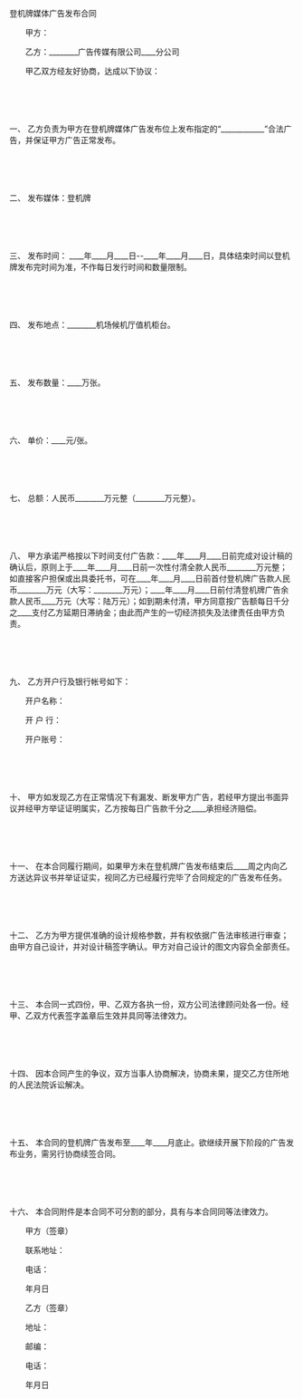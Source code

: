 



登机牌媒体广告发布合同



 

　　甲方：

　　乙方：________广告传媒有限公司____分公司　　

　　甲乙双方经友好协商，达成以下协议：

　　

　　

一、
 乙方负责为甲方在登机牌媒体广告发布位上发布指定的“____________”合法广告，并保证甲方广告正常发布。

　　

　　

二、
 发布媒体：登机牌

　　

　　

三、
 发布时间： ____年____月____日--____年____月____日，具体结束时间以登机牌发布完时间为准，不作每日发行时间和数量限制。

　　

　　

四、
 发布地点：________机场候机厅值机柜台。

　　

　　

五、
 发布数量：____万张。

　　

　　

六、
 单价：____元/张。

　　

　　

七、
 总额：人民币________万元整（________万元整）。

　　

　　

八、
 甲方承诺严格按以下时间支付广告款：____年____月____日前完成对设计稿的确认后，原则上于____年____月____日前一次性付清全款人民币________万元整；如直接客户担保或出具委托书，可在____年____月____日前首付登机牌广告款人民币________万元（大写：________万元）；____年____月____日前付清登机牌广告余款人民币____万元（大写：陆万元）；如到期未付清，甲方同意按广告额每日千分之____支付乙方延期日滞纳金；由此而产生的一切经济损失及法律责任由甲方负责。

　　

　　

九、
 乙方开户行及银行帐号如下：

　　开户名称：

　　开 户 行：

　　开户账号：

　　

　　

十、
 甲方如发现乙方在正常情况下有漏发、断发甲方广告，若经甲方提出书面异议并经甲方举证证明属实，乙方按每日广告款千分之____承担经济赔偿。

　　

　　

十一、
 在本合同履行期间，如果甲方未在登机牌广告发布结束后____周之内向乙方送达异议书并举证证实，视同乙方已经履行完毕了合同规定的广告发布任务。

　　

　　

十二、
 乙方为甲方提供准确的设计规格参数，并有权依据广告法审核进行审查；由甲方自己设计，并对设计稿签字确认。甲方对自己设计的图文内容负全部责任。

　　

　　

十三、
 本合同一式四份，甲、乙双方各执一份，双方公司法律顾问处各一份。经甲、乙双方代表签字盖章后生效并具同等法律效力。

　　

　　

十四、
 因本合同产生的争议，双方当事人协商解决，协商未果，提交乙方住所地的人民法院诉讼解决。

　　

　　

十五、
 本合同的登机牌广告发布至____年____月底止。欲继续开展下阶段的广告发布业务，需另行协商续签合同。

　　

　　

十六、
 本合同附件是本合同不可分割的部分，具有与本合同同等法律效力。　　

　　甲方（签章）

　　联系地址：

　　电话：

　　年月日　　

　　乙方（签章）

　　地址：

　　邮编：

　　电话：

　　年月日